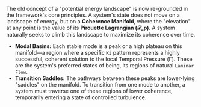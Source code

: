 The old concept of a "potential energy landscape" is now re-grounded in the framework's core principles. A system's state does not move on a landscape of energy, but on a **Coherence Manifold**, where the "elevation" at any point is the value of its **Pirouette Lagrangian (𝓛_p)**. A system naturally seeks to climb this landscape to maximize its coherence over time.

-   **Modal Basins:** Each stable mode is a peak or a high plateau on this manifold—a region where a specific `Ki` pattern represents a highly successful, coherent solution to the local Temporal Pressure (Γ). These are the system's preferred states of being, its regions of natural `Laminar Flow`.
-   **Transition Saddles:** The pathways between these peaks are lower-lying "saddles" on the manifold. To transition from one mode to another, a system must traverse one of these regions of lower coherence, temporarily entering a state of controlled turbulence.